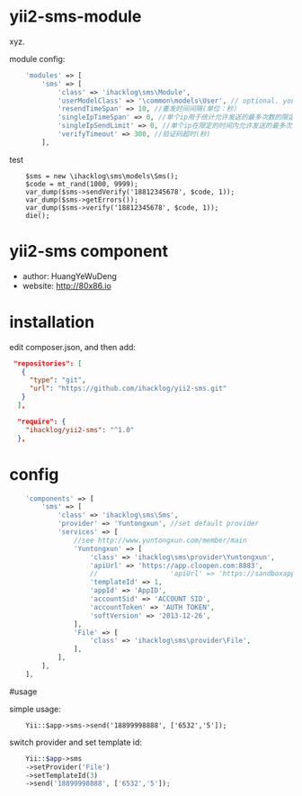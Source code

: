 # yii2-sms-module
xyz.  

module config:

```php
    'modules' => [
        'sms' => [
            'class' => 'ihacklog\sms\Module',
            'userModelClass' => '\common\models\User', // optional. your User model. Needs to be ActiveRecord.
            'resendTimeSpan' => 10, //重发时间间隔(单位：秒）
            'singleIpTimeSpan' => 0, //单个ip用于统计允许发送的最多次数的限定时间
            'singleIpSendLimit' => 0, //单个ip在限定的时间内允许发送的最多次数
            'verifyTimeout' => 300, //验证码超时(秒)
        ],
```

test

        $sms = new \ihacklog\sms\models\Sms();
        $code = mt_rand(1000, 9999);
        var_dump($sms->sendVerify('18812345678', $code, 1));
        var_dump($sms->getErrors());
        var_dump($sms->verify('18812345678', $code, 1));
        die();


# yii2-sms component

* author: HuangYeWuDeng
* website: http://80x86.io


# installation

edit composer.json, and then add:
```json
 "repositories": [
   {
     "type": "git",
     "url": "https://github.com/ihacklog/yii2-sms.git"
   }
  ],
```

```json
  "require": {
    "ihacklog/yii2-sms": "^1.0"
  },
```

# config

```php
    'components' => [
        'sms' => [
            'class' => 'ihacklog\sms\Sms',
            'provider' => 'Yuntongxun', //set default provider
            'services' => [
                //see http://www.yuntongxun.com/member/main
                'Yuntongxun' => [
                    'class' => 'ihacklog\sms\provider\Yuntongxun',
                    'apiUrl' => 'https://app.cloopen.com:8883',
                    //                  'apiUrl' => 'https://sandboxapp.cloopen.com:8883',
                    'templateId' => 1,
                    'appId' => 'AppID',
                    'accountSid' => 'ACCOUNT SID',
                    'accountToken' => 'AUTH TOKEN',
                    'softVersion' => '2013-12-26',
                ],
                'File' => [
                    'class' => 'ihacklog\sms\provider\File',
                ],
            ],
        ],
    ],
```

#usage

simple usage:

        Yii::$app->sms->send('18899998888', ['6532','5']);

switch provider and set template id:
```php
    Yii::$app->sms
    ->setProvider('File')
    ->setTemplateId(3)
    ->send('18899998888', ['6532','5']);
```
